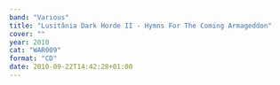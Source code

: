 ```yaml
---
band: "Various"
title: "Lusitânia Dark Horde II - Hymns For The Coming Armageddon"
cover: ""
year: 2010
cat: "WAR009"
format: "CD"
date: 2010-09-22T14:42:28+01:00
---
```

